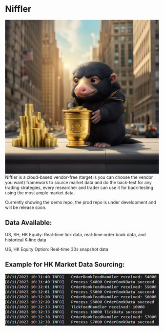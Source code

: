 # Niffler

![Example Image](res/images/cover.png)
Niffler is a cloud-based vendor-free (target is you can choose the vendor you want) framework to source market data and do the back-test for any trading strategies, every researcher and trader can use it for back-testing using the most ample market data.

Currently showing the demo repo, the prod repo is under development and will be release soon.

## Data Available: 
  US, SH, HK Equity: Real-time tick data, real-time order book data, and historical K-line data
  
  US, HK Equity Option: Real-time 30s snapshot data

## Example for HK Market Data Sourcing:

![Example Image 2](res/images/Example_hk_orderbook.png)
